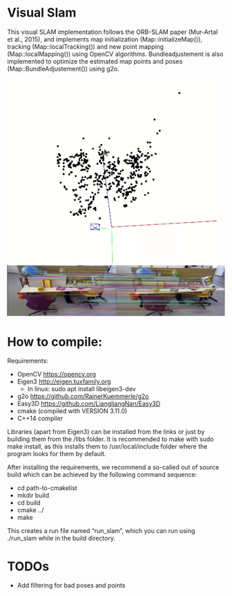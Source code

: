 # Visual Slam

This visual SLAM implementation follows the ORB-SLAM paper (Mur-Artal et al., 2015), and implements map initialization (Map::initializeMap()), tracking (Map::localTracking()) and new point mapping (Map::localMapping()) using OpenCV algorithms. Bundleadjustement is also implemented to optimize the estimated map points and poses (Map::BundleAdjustement()) using g2o.

![](misc/modeling.gif)
![](misc/modeling2.gif)

# How to compile:

Requirements: 
- OpenCV https://opencv.org
- Eigen3 http://eigen.tuxfamily.org
    - In linux: sudo apt install libeigen3-dev
- g2o https://github.com/RainerKuemmerle/g2o
- Easy3D https://github.com/LiangliangNan/Easy3D
- cmake (compiled with VERSION 3.11.0)
- C++14 compiler

Libraries (apart from Eigen3) can be installed from the links or just by building them from the /libs folder. It is recommended to make with sudo make install, as this installs them to /usr/local/include folder where the program looks for them by default.

After installing the requirements, we recommend a so-called out of source build which can be achieved by the following command sequence:
- cd path-to-cmakelist
- mkdir build
- cd build
- cmake ../
- make

This creates a run file named “run_slam”, which you can run using ./run_slam while in the build directory.

# TODOs
- Add filtering for bad poses and points
